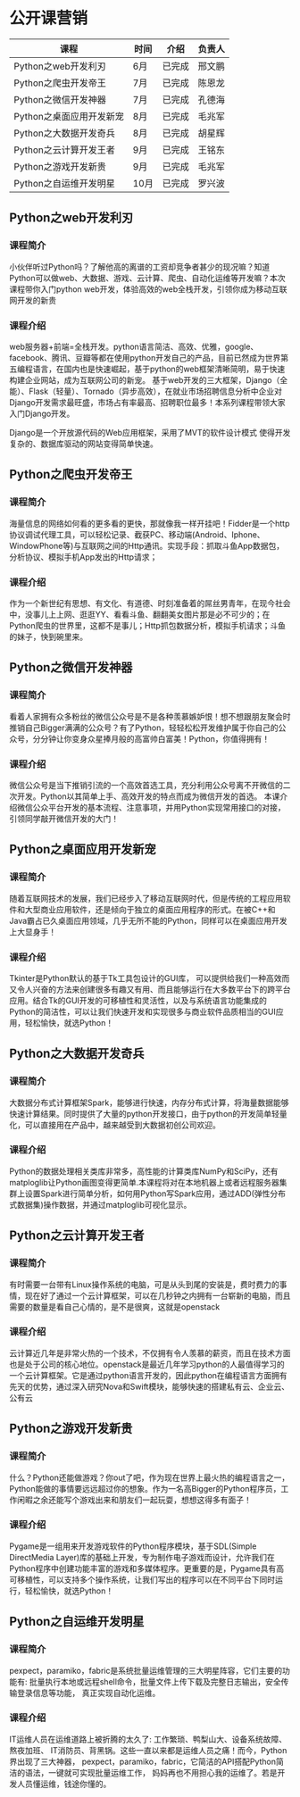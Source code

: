 # 公开课营销

|           课程           | 时间 | 介绍 | 负责人 |
| ------------------------ | ---- | ---- | ------ |
| Python之web开发利刃      |    6月 |   已完成   | 邢文鹏 |
| Python之爬虫开发帝王     |    7月  |   已完成 | 陈恩龙 |
| Python之微信开发神器     |    7月  |    已完成   | 孔德海 |
| Python之桌面应用开发新宠 |   8月   |   已完成   | 毛兆军 |
| Python之大数据开发奇兵   |    8月  |   已完成    | 胡星辉 |
| Python之云计算开发王者   |     9月 |   已完成   |      王铭东  |
| Python之游戏开发新贵     |     9月 |   已完成   | 毛兆军  |
| Python之自运维开发明星   |     10月 | 已完成      | 罗兴波 |


## Python之web开发利刃

### 课程简介
小伙伴听过Python吗？了解他高的离谱的工资却竞争者甚少的现况嘛？知道Python可以做web、大数据、游戏、云计算、爬虫、自动化运维等开发嘛？本次课程带你入门python web开发，体验高效的web全栈开发，引领你成为移动互联网开发的新贵


### 课程介绍

web服务器+前端=全栈开发。python语言简洁、高效、优雅，google、facebook、腾讯、豆瓣等都在使用python开发自己的产品，目前已然成为世界第五编程语言，在国内也是快速崛起，基于python的web框架清晰简明，易于快速构建企业网站，成为互联网公司的新宠。
基于web开发的三大框架，Django（全能）、Flask（轻量）、Tornado（异步高效），在就业市场招聘信息分析中企业对Django开发需求最旺盛，市场占有率最高、招聘职位最多！本系列课程带领大家入门Django开发。

Django是一个开放源代码的Web应用框架，采用了MVT的软件设计模式
使得开发复杂的、数据库驱动的网站变得简单快速。




## Python之爬虫开发帝王

### 课程简介

海量信息的网络如何看的更多看的更快，那就像我一样开挂吧！Fidder是一个http协议调试代理工具，可以轻松记录、截获PC、移动端(Android、Iphone、WindowPhone等)与互联网之间的Http通讯。实现手段：抓取斗鱼App数据包，分析协议、模拟手机App发出的Http请求； 


### 课程介绍

作为一个新世纪有思想、有文化、有道德、时刻准备着的屌丝男青年，在现今社会中，没事儿上上网、逛逛YY、看看斗鱼、翻翻美女图片那是必不可少的；在Python爬虫的世界里，这都不是事儿；Http抓包数据分析，模拟手机请求；斗鱼的妹子，快到碗里来。



## Python之微信开发神器

### 课程简介

看着人家拥有众多粉丝的微信公众号是不是各种羡慕嫉妒恨！想不想跟朋友聚会时推销自己Bigger满满的公众号？有了Python，轻轻松松开发维护属于你自己的公众号，分分钟让你变身众星捧月般的高富帅白富美！Python，你值得拥有！

### 课程介绍

微信公众号是当下推销引流的一个高效首选工具，充分利用公众号离不开微信的二次开发。Python以其简单上手、高效开发的特点而成为微信开发的首选。
本课介绍微信公众平台开发的基本流程、注意事项，并用Python实现常用接口的对接，引领同学敲开微信开发的大门！

## Python之桌面应用开发新宠

### 课程简介

随着互联网技术的发展，我们已经步入了移动互联网时代，但是传统的工程应用软件和大型商业应用软件，还是倾向于独立的桌面应用程序的形式。在被C++和Java霸占已久桌面应用领域，几乎无所不能的Python，同样可以在桌面应用开发上大显身手！



### 课程介绍

Tkinter是Python默认的基于Tk工具包设计的GUI库， 可以提供给我们一种高效而又令人兴奋的方法来创建很多有趣又有用、而且能够运行在大多数平台下的跨平台应用。结合Tk的GUI开发的可移植性和灵活性，以及与系统语言功能集成的Python的简洁性，可以让我们快速开发和实现很多与商业软件品质相当的GUI应用，轻松愉快，就选Python！




## Python之大数据开发奇兵
### 课程简介

大数据分布式计算框架Spark，能够进行快速，内存分布式计算，将海量数据能够快速计算结果。同时提供了大量的python开发接口，由于python的开发简单轻量化，可以直接用在产品中，越来越受到大数据初创公司欢迎。

### 课程介绍

Python的数据处理相关类库非常多，高性能的计算类库NumPy和SciPy，还有matploglib让Python画图变得更简单.本课程将对在本地机器上或者远程服务器集群上设置Spark进行简单分析，如何用Python写Spark应用，通过ADD(弹性分布式数据集)操作数据，并通过matploglib可视化显示。


## Python之云计算开发王者
### 课程简介

有时需要一台带有Linux操作系统的电脑，可是从头到尾的安装是，费时费力的事情，现在好了通过一个云计算框架，可以在几秒钟之内拥有一台崭新的电脑，而且需要的数量是看自己心情的，是不是很爽，这就是openstack


### 课程介绍

云计算近几年是非常火热的一个技术，不仅拥有令人羡慕的薪资，而且在技术方面也是处于公司的核心地位。openstack是最近几年学习python的人最值得学习的一个云计算框架。它是通过python语言开发的，因此python在编程语言方面拥有先天的优势，通过深入研究Nova和Swift模块，能够快速的搭建私有云、企业云、公有云




## Python之游戏开发新贵
### 课程简介

什么？Python还能做游戏？你out了吧，作为现在世界上最火热的编程语言之一，Python能做的事情要远远超过你的想象。作为一名高Bigger的Python程序员，工作闲暇之余还能写个游戏出来和朋友们一起玩耍，想想这得多有面子！


### 课程介绍

Pygame是一组用来开发游戏软件的Python程序模块，基于SDL(Simple DirectMedia Layer)库的基础上开发，专为制作电子游戏而设计，允许我们在Python程序中创建功能丰富的游戏和多媒体程序。更重要的是，Pygame具有高可移植性，可以支持多个操作系统，让我们写出的程序可以在不同平台下同时运行，轻松愉快，就选Python！

## Python之自运维开发明星 

### 课程简介

pexpect，paramiko，fabric是系统批量运维管理的三大明星阵容，它们主要的功能有: 
批量执行本地或远程shell命令，批量文件上传下载及完整日志输出，安全传输登录信息等功能，
真正实现自动化运维。

### 课程介绍
IT运维人员在运维道路上被折腾的太久了: 工作繁琐、鸭梨山大、设备系统故障、熬夜加班、
IT消防员、背黑锅。这些一直以来都是运维人员之痛！而今，Python界出现了三大神器，
pexpect，paramiko，fabric，它简洁的API搭配Python简洁的语法，一键就可实现批量运维工作，
妈妈再也不用担心我的运维了。若是开发人员懂运维，钱途你懂的。
